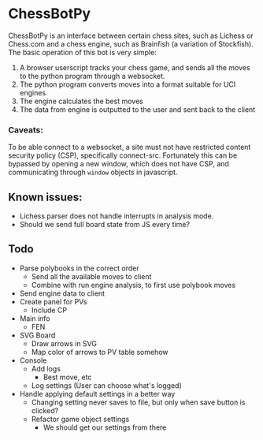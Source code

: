# ChessBotPy

ChessBotPy is an interface between certain chess sites, such as Lichess or Chess.com and a chess engine, such as Brainfish (a variation of Stockfish).
The basic operation of this bot is very simple:

1. A browser userscript tracks your chess game, and sends all the moves to the python program through a websocket.
2. The python program converts moves into a format suitable for UCI engines
3. The engine calculates the best moves
4. The data from engine is outputted to the user and sent back to the client

### Caveats:

To be able connect to a websocket, a site must not have restricted content security policy (CSP), specifically connect-src. Fortunately this can be bypassed by opening a new window, which does not have CSP, and communicating through `window` objects in javascript.

## Known issues:

-   Lichess parser does not handle interrupts in analysis mode.
-   Should we send full board state from JS every time?

## Todo

-   Parse polybooks in the correct order
    -   Send all the available moves to client
    -   Combine with run engine analysis, to first use polybook moves
-   Send engine data to client
-   Create panel for PVs
    -   Include CP
-   Main info
    -   FEN
-   SVG Board
    -   Draw arrows in SVG
    -   Map color of arrows to PV table somehow
-   Console
    -   Add logs
        -   Best move, etc
    -   Log settings (User can choose what's logged)
-   Handle applying default settings in a better way
    -   Changing setting never saves to file, but only when save button is clicked?
    -   Refactor game object settings
        -   We should get our settings from there
